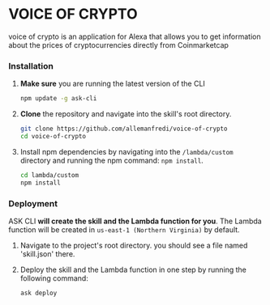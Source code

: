 # VOICE OF CRYPTO

voice of crypto is an application for Alexa that allows you to get information about the prices of cryptocurrencies directly from Coinmarketcap

### Installation
1. **Make sure** you are running the latest version of the CLI

	```bash
	npm update -g ask-cli
	```

2. **Clone** the repository and navigate into the skill's root directory.

	```bash
	git clone https://github.com/allemanfredi/voice-of-crypto 
    cd voice-of-crypto
	```

3. Install npm dependencies by navigating into the `/lambda/custom` directory and running the npm command: `npm install`.

	```bash
	cd lambda/custom
	npm install
	```

### Deployment

ASK CLI **will create the skill and the Lambda function for you**. The Lambda function will be created in ```us-east-1 (Northern Virginia)``` by default.

1. Navigate to the project's root directory. you should see a file named 'skill.json' there.
2. Deploy the skill and the Lambda function in one step by running the following command:

	```bash
	ask deploy
	```